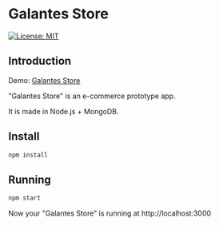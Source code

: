 # Galantes Store

[![License: MIT](https://img.shields.io/badge/License-MIT-yellow.svg)](https://opensource.org/licenses/MIT)

## Introduction

Demo: [Galantes Store](https://floating-peak-34989.herokuapp.com/)

"Galantes Store" is an e-commerce prototype app. 

It is made in Node.js + MongoDB.

## Install

```sh
npm install
```

## Running

```sh
npm start
```

Now your "Galantes Store" is running at http://localhost:3000
